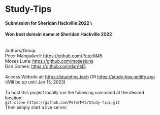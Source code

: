 # Study-Tips

#### Submission for Sheridan Hackville 2022 \
#### Won best domain name at Sheridan Hackville 2022

\
Authors/Group: \
Peter Mangialardi: https://github.com/PeterM45 \
Moses Luna: https://github.com/mosesluna \
Dan Gomes: https://github.com/dan1el5 \
\
Access Website at: https://studytips.tech OR https://study-tips.netlify.app (Will be up until Jan 15, 2023) \
\
To host this project locally run the following command at the desired location: \
`git clone https://github.com/PeterM45/Study-Tips.git` \
Then simply start a live server.
